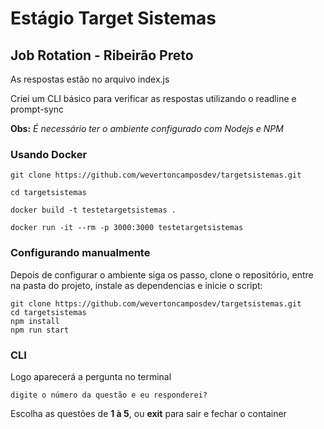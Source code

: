 # Estágio Target Sistemas
 
## Job Rotation - Ribeirão Preto
As respostas estão no arquivo index.js

Criei um CLI básico para verificar as respostas utilizando o readline e prompt-sync

**Obs:** *É necessário ter o ambiente configurado com Nodejs e NPM*

### Usando Docker

```shell
git clone https://github.com/wevertoncamposdev/targetsistemas.git

cd targetsistemas

docker build -t testetargetsistemas .

docker run -it --rm -p 3000:3000 testetargetsistemas

```

### Configurando manualmente
Depois de configurar o ambiente siga os passo, clone o repositório, entre na pasta do projeto, instale as dependencias e inicie o script: 

```shell
git clone https://github.com/wevertoncamposdev/targetsistemas.git
cd targetsistemas
npm install
npm run start
```

### CLI

Logo aparecerá a pergunta no terminal

```shell
digite o número da questão e eu responderei?
```

Escolha as questões de **1 à 5**, ou **exit** para sair e fechar o container